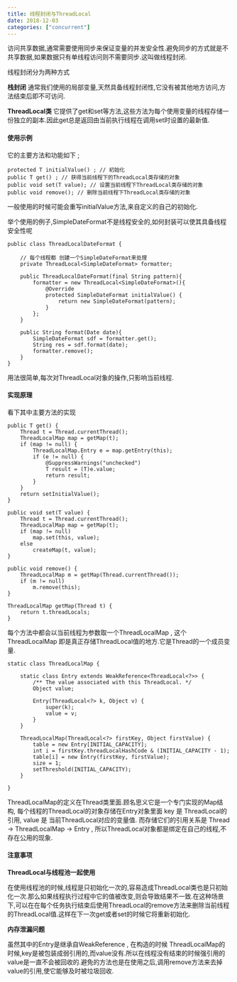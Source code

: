 ```yaml
---
title: 线程封闭与ThreadLocal
date: 2018-12-03
categories: ["concurrent"]
---
```

访问共享数据,通常需要使用同步来保证变量的并发安全性.避免同步的方式就是不共享数据,如果数据只有单线程访问则不需要同步.这叫做线程封闭.

线程封闭分为两种方式 

**栈封闭** 通常我们使用的局部变量,天然具备线程封闭性,它没有被其他地方访问,方法结束后即不可访问.

**ThreadLocal类** 它提供了get和set等方法,这些方法为每个使用变量的线程存储一份独立的副本.因此get总是返回由当前执行线程在调用set时设置的最新值.

<!--more-->

#### 使用示例

它的主要方法和功能如下 ;

```
protected T initialValue() ; // 初始化
public T get() ; // 获得当前线程下的ThreadLocal类存储的对象
public void set(T value); // 设置当前线程下ThreadLocal类存储的对象
public void remove(); // 删除当前线程下ThreadLocal类存储的对象
```

一般使用的时候可能会重写initialValue方法,来自定义的自己的初始化.

举个使用的例子,SimpleDateFormat不是线程安全的,如何封装可以使其具备线程安全性呢

```
public class ThreadLocalDateFormat {

	// 每个线程都 创建一个SimpleDateFormat来处理
	private ThreadLocal<SimpleDateFormat> formatter;
	
	public ThreadLocalDateFormat(final String pattern){
		formatter = new ThreadLocal<SimpleDateFormat>(){
			@Override
			protected SimpleDateFormat initialValue() {
				return new SimpleDateFormat(pattern);
			}
		};
	}
	
	public String format(Date date){
		SimpleDateFormat sdf = formatter.get();
		String res = sdf.format(date);
		formatter.remove();
	}
}
```

用法很简单,每次对ThreadLocal对象的操作,只影响当前线程.

#### 实现原理

看下其中主要方法的实现

```
public T get() {
	Thread t = Thread.currentThread();
	ThreadLocalMap map = getMap(t);
	if (map != null) {
		ThreadLocalMap.Entry e = map.getEntry(this);
		if (e != null) {
			@SuppressWarnings("unchecked")
			T result = (T)e.value;
			return result;
		}
	}
	return setInitialValue();
}

public void set(T value) {
	Thread t = Thread.currentThread();
	ThreadLocalMap map = getMap(t);
	if (map != null)
		map.set(this, value);
	else
		createMap(t, value);
}

public void remove() {
	ThreadLocalMap m = getMap(Thread.currentThread());
	if (m != null)
		m.remove(this);
}

ThreadLocalMap getMap(Thread t) {
	return t.threadLocals;
}
```

每个方法中都会以当前线程为参数取一个ThreadLocalMap , 这个ThreadLocalMap 即是真正存储ThreadLocal值的地方.它是Thread的一个成员变量.

```
static class ThreadLocalMap {

	static class Entry extends WeakReference<ThreadLocal<?>> {
		/** The value associated with this ThreadLocal. */
		Object value;

		Entry(ThreadLocal<?> k, Object v) {
			super(k);
			value = v;
		}
	}

	ThreadLocalMap(ThreadLocal<?> firstKey, Object firstValue) {
		table = new Entry[INITIAL_CAPACITY];
		int i = firstKey.threadLocalHashCode & (INITIAL_CAPACITY - 1);
		table[i] = new Entry(firstKey, firstValue);
		size = 1;
		setThreshold(INITIAL_CAPACITY);
	}
	
}
```

ThreadLocalMap的定义在Thread类里面.顾名思义它是一个专门实现的Map结构, 每个线程的ThreadLocal的对象存储在Entry对象里面 key 是 ThreadLocal的引用, value 是 当前ThreadLocal对应的变量值. 而存储它们的引用关系是 Thread -> ThreadLocalMap -> Entry , 所以ThreadLocal对象都是绑定在自己的线程,不存在公用的现象.

#### 注意事项

**ThreadLocal与线程池一起使用**

在使用线程池的时候,线程是只初始化一次的,容易造成ThreadLocal类也是只初始化一次.那么如果线程执行过程中它的值被改变,则会导致结果不一致.在这种场景下,可以在在每个任务执行结束后使用ThreadLocal的remove方法来删除当前线程的ThreadLocal值.这样在下一次get或者set的时候它将重新初始化.

**内存泄漏问题**

虽然其中的Entry是继承自WeakReference , 在构造的时候 ThreadLocalMap的时候,key是被包装成弱引用的,而value没有.所以在线程没有结束的时候强引用的value是一直不会被回收的.避免的方法也是在使用之后,调用remove方法来去掉value的引用,使它能够及时被垃圾回收.